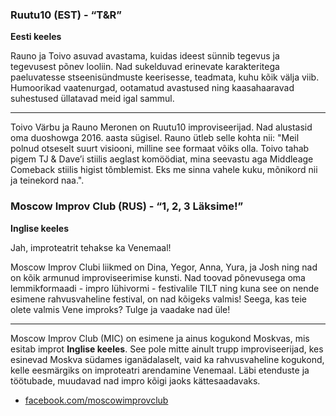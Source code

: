 ### Ruutu10 (EST) - “T&R”

**Eesti keeles**

Rauno ja Toivo asuvad avastama, kuidas ideest sünnib tegevus ja
tegevusest põnev looliin. Nad sukelduvad erinevate karakteritega
paeluvatesse stseenisündmuste keerisesse, teadmata, kuhu kõik
välja viib. Humoorikad vaatenurgad, ootamatud avastused ning
kaasahaaravad suhestused üllatavad meid igal sammul.

---

Toivo Värbu ja Rauno Meronen on Ruutu10 improviseerijad. Nad alustasid
oma duoshowga 2016. aasta sügisel. Rauno ütleb selle kohta nii:
"Meil polnud otseselt suurt visiooni, milline see formaat võiks olla.
Toivo tahab pigem TJ & Dave’i stiilis aeglast komöödiat, mina seevastu aga
Middleage Comeback stiilis higist tõmblemist. Eks me sinna vahele kuku,
mõnikord nii ja teinekord naa.". 

### Moscow Improv Club (RUS) - “1, 2, 3 Läksime!”

**Inglise keeles**

Jah, improteatrit tehakse ka Venemaal!

Moscow Improv Clubi liikmed on Dina, Yegor, Anna, Yura, ja Josh ning
nad on kõik armunud improviseerimise kunsti. Nad toovad põnevusega oma
lemmikformaadi - impro lühivormi -  festivalile TILT ning kuna see on
nende esimene rahvusvaheline festival, on nad kõigeks valmis! Seega,
kas teie olete valmis Vene improks? Tulge ja vaadake nad üle!

---

Moscow Improv Club (MIC) on esimene ja ainus kogukond Moskvas, mis esitab
improt **Inglise keeles**. See pole mitte ainult trupp improviseerijad,
kes esinevad Moskva südames iganädalaselt, vaid ka rahvusvaheline kogukond,
kelle eesmärgiks on improteatri arendamine Venemaal. Läbi etenduste ja
töötubade, muudavad nad impro kõigi jaoks kättesaadavaks. 

- [facebook.com/moscowimprovclub](https://facebook.com/moscowimprovclub)
